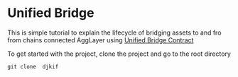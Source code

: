 # Unified Bridge

This is simple tutorial to explain the lifecycle of bridging assets to and fro from chains connected AggLayer using [Unified Bridge Contract](https://github.com/0xPolygonHermez/zkevm-contracts/blob/main/contracts/v2/PolygonZkEVMBridgeV2.sol)

To get started with the project, clone the project and go to the root directory

`git clone 
djkif`
